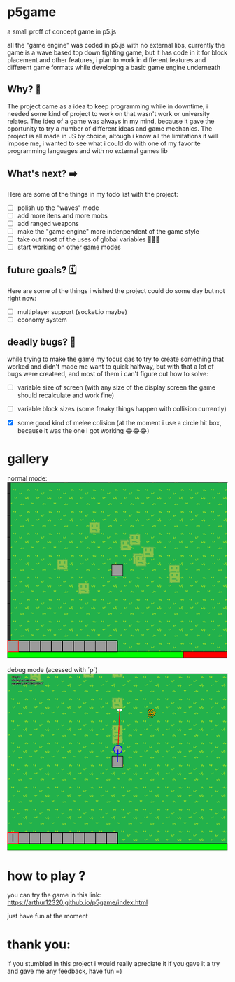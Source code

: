 # p5game
a small proff of concept game in p5.js

all the "game engine" was coded in p5.js with no external libs, currently the game is a wave based top down fighting game, but it has code in it for block placement and other features, i plan to work in different features and different game formats while developing a basic game engine underneath


## Why? 💭

The project came as a idea to keep programming while in downtime, i needed some kind of project to work on that wasn't work or university relates. The idea of a game was always in my mind, because it gave the oportunity to try a number of different ideas and game mechanics. The project is all made in JS by choice, altough i know all the limitations it will impose me, i wanted to see what i could do with one of my favorite programming languages and with no external games lib

## What's next? ➡️

Here are some of the things in my todo list with the project:

- [ ] polish up the "waves" mode
- [ ] add more itens and more mobs 
- [ ] add ranged weapons
- [ ] make the "game engine" more indenpendent of the game style
- [ ] take out most of the uses of global variables 💩💩💩
- [ ] start working on other game modes

## future goals? 🗓️

Here are some of the things i wished the project could do some day but not right now:

- [ ] multiplayer support (socket.io maybe)
- [ ] economy system

## deadly bugs?  🐛

while trying to make the game my focus qas to try to create something that worked and didn't made me want to quick halfway, but with that a lot of bugs were createed, and most of them i can't figure out how to solve:

- [ ] variable size of screen (with any size of the display screen the game should recalculate and work fine) 
- [ ] variable block sizes (some freaky things happen with collision currently)
- [X] some good kind of melee colision (at the moment i use a circle hit box, because it was the one i got working 😂😂😂)


# gallery 

normal mode:
![](repoimages/capture1.PNG)


debug mode (acessed with ´p´)
![](repoimages/capture2.PNG)


# how to play ?

you can try the game in this link: https://arthur12320.github.io/p5game/index.html

just have fun at the moment 

# thank you:

if you stumbled in this project i would really apreciate it if you gave it a try and gave me any feedback, have fun =)

